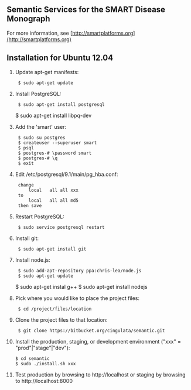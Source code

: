 Semantic Services for the SMART Disease Monograph
-------------------------------------------------

For more information, see [http://smartplatforms.org](http://smartplatforms.org)

Installation for Ubuntu 12.04
-----------------------------

1. Update apt-get manifests:

        $ sudo apt-get update

2. Install PostgreSQL:

        $ sudo apt-get install postgresql
	$ sudo apt-get install libpq-dev

3. Add the 'smart' user:

        $ sudo su postgres
        $ createuser --superuser smart
        $ psql
        $ postgres-# \password smart
        $ postgres-# \q
        $ exit

4. Edit /etc/postgresql/9.1/main/pg_hba.conf:

        change
            local	all	all	xxx
        to
            local	all	all	md5
        then save

5. Restart PostgreSQL:

        $ sudo service postgresql restart

6. Install git:

        $ sudo apt-get install git

7. Install node.js:

        $ sudo add-apt-repository ppa:chris-lea/node.js
        $ sudo apt-get update
	$ sudo apt-get instal g++
        $ sudo apt-get install nodejs

8. Pick where you would like to place the project files:

        $ cd /project/files/location

9. Clone the project files to that location:

        $ git clone https://bitbucket.org/cingulata/semantic.git

10. Install the production, staging, or development environment ("xxx" = "prod"|"stage"|"dev"):

        $ cd semantic
        $ sudo ./install.sh xxx

11. Test production by browsing to http://localhost or staging by browsing to http://localhost:8000
